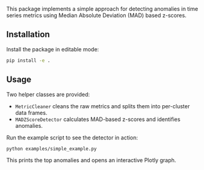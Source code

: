 This package implements a simple approach for detecting anomalies in time
series metrics using Median Absolute Deviation (MAD) based z-scores.

## Installation

Install the package in editable mode:

```bash
pip install -e .
```

## Usage

Two helper classes are provided:

- `MetricCleaner` cleans the raw metrics and splits them into per-cluster
  data frames.
- `MADZScoreDetector` calculates MAD-based z-scores and identifies anomalies.

Run the example script to see the detector in action:

```bash
python examples/simple_example.py
```

This prints the top anomalies and opens an interactive Plotly graph.